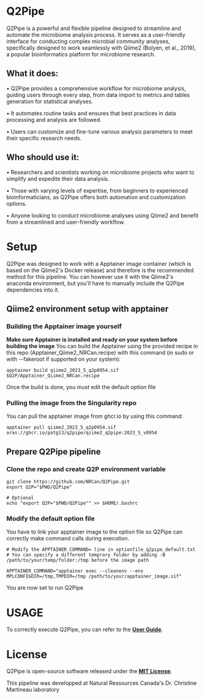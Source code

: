 # Q2Pipe
Q2Pipe is a powerful and flexible pipeline designed to streamline and automate the microbiome analysis process. It serves as a user-friendly interface for conducting complex microbial community analyses, specifically designed to work seamlessly with Qiime2 (Bolyen, et al., 2019), a popular bioinformatics platform for microbiome research.

## What it does:
•	Q2Pipe provides a comprehensive workflow for microbiome analysis, guiding users through every step, from data import to metrics and tables generation for statistical analyses.

•	It automates routine tasks and ensures that best practices in data processing and analysis are followed. 

•	Users can customize and fine-tune various analysis parameters to meet their specific research needs.

## Who should use it:
•	Researchers and scientists working on microbiome projects who want to simplify and expedite their data analysis.

•	Those with varying levels of expertise, from beginners to experienced bioinformaticians, as Q2Pipe offers both automation and customization options.

•	Anyone looking to conduct microbiome analyses using Qiime2 and benefit from a streamlined and user-friendly workflow.

# Setup

Q2Pipe was designed to work with a Apptainer image container (which is based on the Qiime2's Docker release) and therefore is the recommended method for this pipeline. You can however use it with the Qiime2's anaconda environment, but you'll have to manually include the Q2Pipe dependencies into it.

## Qiime2 environment setup with apptainer

### Building the Apptainer image yourself
**Make sure Apptainer is installed and ready on your system before building the image**
You can build the Apptainer using the provided recipe in this repo (Apptainer_Qiime2_NRCan.recipe) with this command (in sudo or with --fakeroot if supported on your system):
```
apptainer build qiime2_2023_5_q2p0954.sif $Q2P/Apptainer_Qiime2_NRCan.recipe
```

Once the build is done, you must edit the default option file

### Pulling the image from the Singularity repo
You can pull the apptainer image from ghcr.io by using this command:
```
apptainer pull qiime2_2023_5_q2p0954.sif oras://ghcr.io/patg13/q2pipe/qiime2_q2pipe:2023_5_v0954
```

## Prepare Q2Pipe pipeline

### Clone the repo and create Q2P environment variable
```
git clone https://github.com/NRCan/Q2Pipe.git
export Q2P="$PWD/Q2Pipe"

# Optional
echo "export Q2P="$PWD/Q2Pipe"" >> $HOME/.bashrc
```
### Modify the default option file
You have to link your apptainer image to the option file so Q2Pipe can correctly make command calls during execution.

```
# Modify the APPTAINER_COMMAND= line in optionfile_q2pipe_default.txt
# You can specify a different temprary folder by adding -B /path/to/your/temp/folder:/tmp before the image path

APPTAINER_COMMAND="apptainer exec --cleanenv --env MPLCONFIGDIR=/tmp,TMPDIR=/tmp /path/to/your/apptainer_image.sif"
```

You are now set to run Q2Pipe

# USAGE

To correctly execute Q2Pipe, you can refer to the **[User Guide](https://github.com/NRCan/Q2Pipe/blob/main/Q2Pipe_User_Guide_V0.95.4_Public.pdf)**.

# License

Q2Pipe is open-source software released under the **[MIT License](LICENSE)**.

This pipeline was developped at Natural Ressources Canada's Dr. Christine Martineau laboratory

